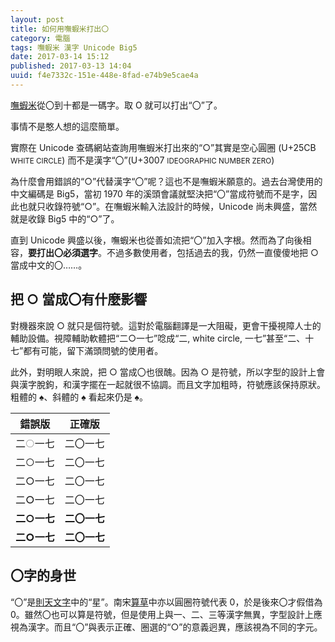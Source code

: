 ```yaml
---
layout: post
title: 如何用嘸蝦米打出〇
category: 電腦
tags: 嘸蝦米 漢字 Unicode Big5
date: 2017-03-14 15:12
published: 2017-03-13 14:04
uuid: f4e7332c-151e-448e-8fad-e74b9e5cae4a
---
```

[嘸蝦米][boshiamy]從〇到十都是一碼字。取 O 就可以打出<q>〇</q>了。

事情不是憨人想的這麼簡單。

實際在 Unicode 查碼網站查詢用嘸蝦米打出來的<q>○</q>其實是空心圓圈
(U+25CB <small lang="en" class="unicode-name">WHITE CIRCLE</small>)
而不是漢字<q>〇</q>(U+3007 <small lang="en" class="unicode-name">IDEOGRAPHIC NUMBER ZERO</small>)

為什麼會用錯誤的<q>○</q>代替漢字<q>〇</q>呢？這也不是嘸蝦米願意的。過去台灣使用的中文編碼是 Big5，當初 1970 年的溪頭會議就堅決把<q>〇</q>當成符號而不是字，因此也就只收錄符號<q>○</q>。在嘸蝦米輸入法設計的時候，Unicode 尚未興盛，當然就是收錄 Big5 中的<q>○</q>了。

直到 Unicode 興盛以後，嘸蝦米也從善如流把<q>〇</q>加入字根。然而為了向後相容，**要打出〇必須選字**。不過多數使用者，包括過去的我，仍然一直傻傻地把 ○ 當成中文的〇……。

[boshiamy]: https://boshiamy.com/

把 ○ 當成〇有什麼影響
---------------------
對機器來說 ○ 就只是個符號。這對於電腦翻譯是一大阻礙，更會干擾視障人士的輔助設備。視障輔助軟體把<q>二○一七</q>唸成<q>二, <span lang="en">white circle</span>, 一七</q>甚至<q>二、十七</q>都有可能，留下滿頭問號的使用者。

此外，對明眼人來說，把 ○ 當成〇也很醜。因為 ○ 是符號，所以字型的設計上會與漢字脫鉤，和漢字擺在一起就很不協調。而且文字加粗時，符號應該保持原狀。粗體的 <b>♠</b>、斜體的 <i>♠</i> 看起來仍是 ♠。

<table>
	<thead>
		<tr><th>錯誤版</th><th>正確版</th></tr>
	</thead>
	<tbody class="sans">
		<tr style="font-weight: 100"><td>二○一七</td><td>二〇一七</td></tr>
		<tr style="font-weight: 300"><td>二○一七</td><td>二〇一七</td></tr>
		<tr style="font-weight: 400"><td>二○一七</td><td>二〇一七</td></tr>
		<tr style="font-weight: 500"><td>二○一七</td><td>二〇一七</td></tr>
		<tr style="font-weight: 700"><td>二○一七</td><td>二〇一七</td></tr>
		<tr style="font-weight: 900"><td>二○一七</td><td>二〇一七</td></tr>
	</tbody>
</table>

〇字的身世
----------
<q>〇</q>是[則天文字][empress]中的<q>星</q>。南宋[算草][rods]中亦以圓圈符號代表 0，於是後來〇才假借為 0。雖然〇也可以算是符號，但是使用上與一、二、三等漢字無異，字型設計上應視為漢字。而且<q>〇</q>與表示正確、圈選的<q>○</q>的意義迥異，應該視為不同的字元。

[empress]: https://zh.wikipedia.org/wiki/%E5%88%99%E5%A4%A9%E6%96%87%E5%AD%97
[rods]: https://zh.wikipedia.org/wiki/%E7%AE%97%E7%AD%B9#.E7.AE.97.E7.AD.B9.E8.AE.A1.E6.95.B0
